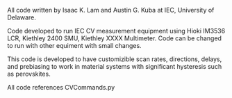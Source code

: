 All code written by Isaac K. Lam and Austin G. Kuba at IEC, University of Delaware.

Code developed to run IEC CV measurement equipment using Hioki IM3536 LCR, Kiethley 2400 SMU, Kiethley XXXX Multimeter. Code can be changed to run with other equiment with small changes.

This code is developed to have customizible scan rates, directions, delays, and prebiasing to work in material systems with significant hysteresis such as perovskites.

All code references CVCommands.py
